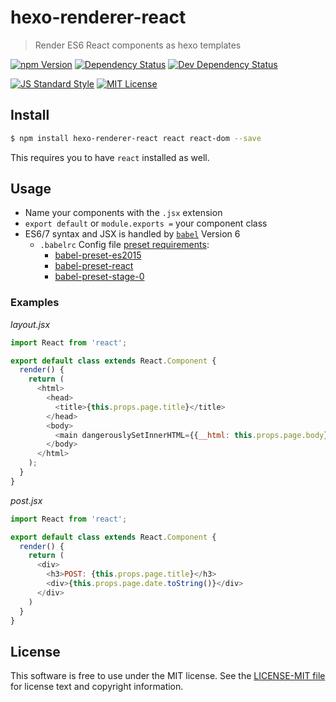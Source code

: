 # hexo-renderer-react

> Render ES6 React components as hexo templates

[![npm Version][npm-image]][npm]
[![Dependency Status][deps-image]][deps]
[![Dev Dependency Status][dev-deps-image]][dev-deps]

[![JS Standard Style][style-image]][style]
[![MIT License][license-image]][LICENSE]


## Install

``` bash
$ npm install hexo-renderer-react react react-dom --save
```

This requires you to have `react` installed as well.


## Usage

* Name your components with the `.jsx` extension
* `export default` or `module.exports =` your component class
* ES6/7 syntax and JSX is handled by [`babel`][babel] Version 6
  * `.babelrc` Config file [preset requirements][babel-6-setup]:
    * [babel-preset-es2015][babel-preset-es2015]
    * [babel-preset-react][babel-preset-react]
    * [babel-preset-stage-0][babel-preset-stage-0]

### Examples

*layout.jsx*
```js
import React from 'react';

export default class extends React.Component {
  render() {
    return (
      <html>
        <head>
          <title>{this.props.page.title}</title>
        </head>
        <body>
          <main dangerouslySetInnerHTML={{__html: this.props.page.body}} />
        </body>
      </html>
    );
  }
}
```

*post.jsx*
```js
import React from 'react';

export default class extends React.Component {
  render() {
    return (
      <div>
        <h3>POST: {this.props.page.title}</h3>
        <div>{this.props.page.date.toString()}</div>
      </div>
    )
  }
}
```


## License

This software is free to use under the MIT license. See the
[LICENSE-MIT file][LICENSE] for license text and copyright information.


[npm]: https://www.npmjs.org/package/hexo-renderer-react
[npm-image]: https://img.shields.io/npm/v/hexo-renderer-react.svg
[deps]: https://david-dm.org/thetalecrafter/hexo-renderer-react
[deps-image]: https://img.shields.io/david/thetalecrafter/hexo-renderer-react.svg
[dev-deps]: https://david-dm.org/thetalecrafter/hexo-renderer-react#info=devDependencies
[dev-deps-image]: https://img.shields.io/david/dev/thetalecrafter/hexo-renderer-react.svg
[style]: https://github.com/feross/standard
[style-image]: https://img.shields.io/badge/code%20style-standard-brightgreen.svg
[license-image]: https://img.shields.io/npm/l/hexo-renderer-react.svg
[babel]: https://github.com/babel/babel
[babel-6-setup]: http://babeljs.io/blog/2015/10/31/setting-up-babel-6/
[babel-preset-es2015]: https://www.npmjs.com/package/babel-preset-es2015
[babel-preset-react]: https://www.npmjs.com/package/babel-preset-react
[babel-preset-stage-0]: https://www.npmjs.com/package/babel-preset-stage-0
[LICENSE]: https://github.com/thetalecrafter/hexo-renderer-react/blob/master/LICENSE-MIT
